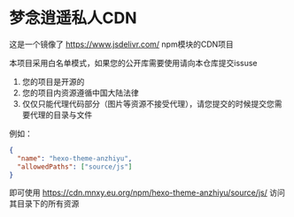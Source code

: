 # 梦念逍遥私人CDN

这是一个镜像了 <https://www.jsdelivr.com/> npm模块的CDN项目

本项目采用白名单模式，如果您的公开库需要使用请向本仓库提交issuse

1. 您的项目是开源的
2. 您的项目内资源遵循中国大陆法律
3. 仅仅只能代理代码部分（图片等资源不接受代理），请您提交的时候提交您需要代理的目录与文件

例如：

```json
{
  "name": "hexo-theme-anzhiyu",
  "allowedPaths": ["source/js"]
}
```

即可使用 <https://cdn.mnxy.eu.org/npm/hexo-theme-anzhiyu/source/js/> 访问其目录下的所有资源

